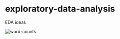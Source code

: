 # exploratory-data-analysis
EDA ideas 


![word-counts](https://user-images.githubusercontent.com/58792/108598333-1b2bb700-735b-11eb-9d40-a07edd2646c9.png)
